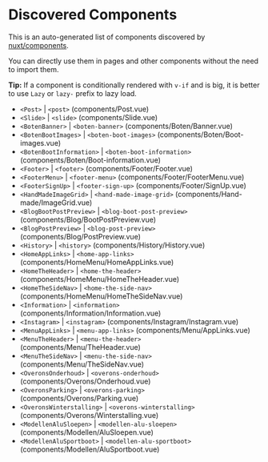 # Discovered Components

This is an auto-generated list of components discovered by [nuxt/components](https://github.com/nuxt/components).

You can directly use them in pages and other components without the need to import them.

**Tip:** If a component is conditionally rendered with `v-if` and is big, it is better to use `Lazy` or `lazy-` prefix to lazy load.

- `<Post>` | `<post>` (components/Post.vue)
- `<Slide>` | `<slide>` (components/Slide.vue)
- `<BotenBanner>` | `<boten-banner>` (components/Boten/Banner.vue)
- `<BotenBootImages>` | `<boten-boot-images>` (components/Boten/Boot-images.vue)
- `<BotenBootInformation>` | `<boten-boot-information>` (components/Boten/Boot-information.vue)
- `<Footer>` | `<footer>` (components/Footer/Footer.vue)
- `<FooterMenu>` | `<footer-menu>` (components/Footer/FooterMenu.vue)
- `<FooterSignUp>` | `<footer-sign-up>` (components/Footer/SignUp.vue)
- `<HandMadeImageGrid>` | `<hand-made-image-grid>` (components/Hand-made/ImageGrid.vue)
- `<BlogBootPostPreview>` | `<blog-boot-post-preview>` (components/Blog/BootPostPreview.vue)
- `<BlogPostPreview>` | `<blog-post-preview>` (components/Blog/PostPreview.vue)
- `<History>` | `<history>` (components/History/History.vue)
- `<HomeAppLinks>` | `<home-app-links>` (components/HomeMenu/HomeAppLinks.vue)
- `<HomeTheHeader>` | `<home-the-header>` (components/HomeMenu/HomeTheHeader.vue)
- `<HomeTheSideNav>` | `<home-the-side-nav>` (components/HomeMenu/HomeTheSideNav.vue)
- `<Information>` | `<information>` (components/Information/Information.vue)
- `<Instagram>` | `<instagram>` (components/Instagram/Instagram.vue)
- `<MenuAppLinks>` | `<menu-app-links>` (components/Menu/AppLinks.vue)
- `<MenuTheHeader>` | `<menu-the-header>` (components/Menu/TheHeader.vue)
- `<MenuTheSideNav>` | `<menu-the-side-nav>` (components/Menu/TheSideNav.vue)
- `<OveronsOnderhoud>` | `<overons-onderhoud>` (components/Overons/Onderhoud.vue)
- `<OveronsParking>` | `<overons-parking>` (components/Overons/Parking.vue)
- `<OveronsWinterstalling>` | `<overons-winterstalling>` (components/Overons/Winterstalling.vue)
- `<ModellenAluSloepen>` | `<modellen-alu-sloepen>` (components/Modellen/AluSloepen.vue)
- `<ModellenAluSportboot>` | `<modellen-alu-sportboot>` (components/Modellen/AluSportboot.vue)
